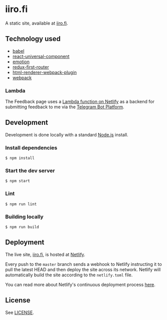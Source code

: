 # iiro.fi

A static site, available at [iiro.fi](https://iiro.fi).

## Technology used

* [babel](https://babeljs.io/)
* [react-universal-component](https://github.com/faceyspacey/react-universal-component)
* [emotion](https://emotion.sh)
* [redux-first-router](https://github.com/faceyspacey/redux-first-router)
* [html-renderer-webpack-plugin](https://gitlab.com/iiroj/html-renderer-webpack-plugin)
* [webpack](https://webpack.js.org/)

### Lambda

The Feedback page uses a [Lambda function on Netlify](https://functions-beta--www.netlify.com/docs/lambda-functions/) as a backend for submitting feedback to me via the [Telegram Bot Platform](https://core.telegram.org/bots).

## Development

Development is done locally with a standard [Node.js](https://nodejs.org/en/) install.

### Install dependencies
```
$ npm install
```

### Start the dev server
```
$ npm start
```

### Lint
```
$ npm run lint
```

### Building locally
```
$ npm run build
```

## Deployment

The live site, [iiro.fi](https://iiro.fi), is hosted at [Netlify](https://www.netlify.com).

Every push to the `master` branch sends a webhook to Netlify instructing it to pull the latest HEAD and then deploy the site across its network. Netlify will automatically build the site according to the `netlify.toml` file.

You can read more about Netlify's continuous deployment process [here](https://www.netlify.com/docs/continuous-deployment/).

## License

See [LICENSE](./LICENSE).

